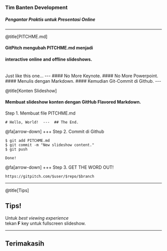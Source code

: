 ### Tim Banten Development

##### Pengantar Praktis untuk Presentasi Online

---
@title[PITCHME.md]

#### GitPitch mengubah <span class="gold">PITCHME.md</span> menjadi
#### interactive online and offline slideshows.
<br>
<span class="aside">Just like this one...</span>
---
#### No More <span class="gray">Keynote</span>.
#### No More <span class="gray">Powerpoint</span>.
<br>
#### Menulis dengan <span class="gold">Markdown</span>.
#### Kemudian  <span class="gold">Git-Commit di Github</span>.
---

@title[Konten Slideshow]

#### Membuat slideshow konten dengan GitHub Flavored Markdown.
Step 1. Membuat file PITCHME.md
```
# Hello, World!  ---  ## The End.
```
@fa[arrow-down]
+++
Step 2. Commit di Github
```shell
$ git add PITCHME.md
$ git commit -m "New slideshow content."
$ git push

Done!
```
@fa[arrow-down]
+++
Step 3. GET THE WORD OUT!
```
https://gitpitch.com/$user/$repo/$branch
```
---
@title[Tips]
## Tips!
Untuk *best viewing experience*   
tekan **F** key untuk fullscreen slideshow.

---
## Terimakasih



